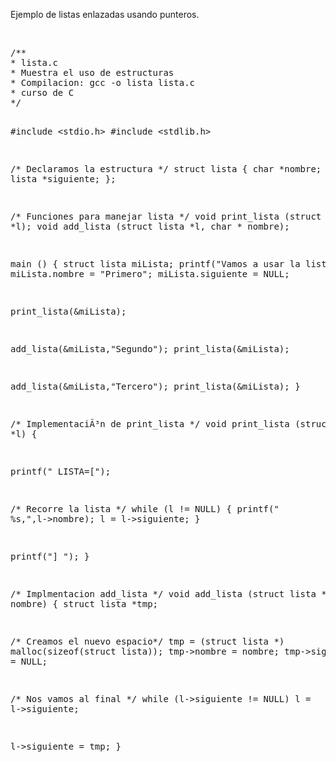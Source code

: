 <p>Ejemplo de listas enlazadas usando punteros.</p>
<p>&nbsp;</p>
<pre>/**
* lista.c
* Muestra el uso de estructuras
* Compilacion: gcc -o lista lista.c
* curso de C
*/

#include &lt;stdio.h&gt;
#include &lt;stdlib.h&gt;

/* Declaramos la estructura */
struct lista {
 char *nombre;
 struct lista *siguiente;
};

/* Funciones para manejar lista */
void print_lista (struct lista *l);
void add_lista (struct lista *l, char * nombre);



main ()
{
 struct lista miLista;
 printf("Vamos a usar la lista. 
");
 miLista.nombre = "Primero";
 miLista.siguiente = NULL;

 print_lista(&amp;miLista);

 add_lista(&amp;miLista,"Segundo");
 print_lista(&amp;miLista);

 add_lista(&amp;miLista,"Tercero");
 print_lista(&amp;miLista); 
}

/* Implementaci&Atilde;&sup3;n de print_lista */
void print_lista (struct lista *l)
{


 printf("
LISTA=[");

 /* Recorre la lista */
 while (l != NULL)
 {
 printf(" %s,",l-&gt;nombre);
 l = l-&gt;siguiente;
 }

 printf("]
");
}

/* Implmentacion add_lista */
void add_lista (struct lista *l, char * nombre)
{
 struct lista *tmp;

 /* Creamos el nuevo espacio*/
 tmp = (struct lista *) malloc(sizeof(struct lista));
 tmp-&gt;nombre = nombre;
 tmp-&gt;siguiente = NULL;

 /* Nos vamos al final */
 while (l-&gt;siguiente != NULL)
 l = l-&gt;siguiente;

 l-&gt;siguiente = tmp;
}

</pre>